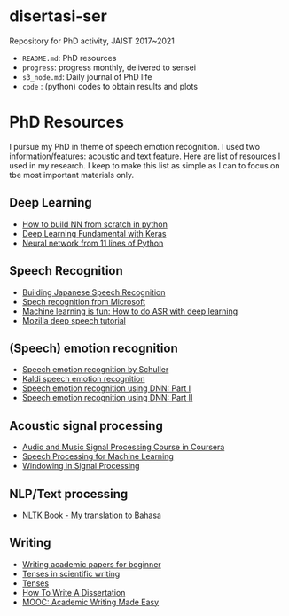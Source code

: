 # disertasi-ser
Repository for PhD activity, JAIST 2017~2021
- `README.md`: PhD resources
- `progress`: progress monthly, delivered to sensei
- `s3_node.md`: Daily journal of PhD life 
- `code` : (python) codes to obtain results and plots

# PhD Resources
I pursue my PhD in theme of speech emotion recognition. I used two information/features: acoustic and text feature. 
Here are list of resources I used in my research. I keep to make this list as simple as I can to focus on tbe most important materials only.

## Deep Learning
- [How to build NN from scratch in python](https://towardsdatascience.com/how-to-build-your-own-neural-network-from-scratch-in-python-68998a08e4f6)
- [Deep Learning Fundamental with Keras](https://courses.edx.org/courses/course-v1:IBM+DL0101EN+3T2018/course/)
- [Neural network from 11 lines of Python](https://iamtrask.github.io/2015/07/12/basic-python-network/)

## Speech Recognition
- [Building Japanese Speech Recognition](https://medium.com/@kouohhashi/speech-recognition-for-japanese-87a6c4fdd714)
- [Spech recognition from Microsoft](https://courses.edx.org/courses/course-v1:Microsoft+DEV287x+1T2019/course/)
- [Machine learning is fun: How to do ASR with deep learning](https://medium.com/@ageitgey/machine-learning-is-fun-part-6-how-to-do-speech-recognition-with-deep-learning-28293c162f7a)
- [Mozilla deep speech tutorial](https://www.youtube.com/watch?v=NtZipf0BxKg)

## (Speech) emotion recognition
- [Speech emotion recognition by Schuller](https://cacm.acm.org/magazines/2018/5/227191-speech-emotion-recognition/fulltext)
- [Kaldi speech emotion recognition](https://gogyzzz.github.io/2017/03/01/emotion-recognition-using-GMMHMM-in-kaldi.html)
- [Speech emotion recognition using DNN: Part I](https://medium.com/@raihanh93/speech-emotion-recognition-using-deep-neural-network-part-i-68edb5921229)
- [Speech emotion recognition using DNN: Part II](https://medium.com/@raihanh93/speech-emotion-recognition-using-deep-neural-network-part-ii-4189273f3e2a)

## Acoustic signal processing
- [Audio and Music Signal Processing Course in Coursera](https://courses.edx.org/courses/course-v1:Microsoft+DEV287x+1T2019/course/)
- [Speech Processing for Machine Learning](https://haythamfayek.com/2016/04/21/speech-processing-for-machine-learning.html)
- [Windowing in Signal Processing](https://flothesof.github.io/FFT-window-properties-frequency-analysis.html)

## NLP/Text processing
- [NLTK Book - My translation to Bahasa](https://bagustris.github.io/nlp-python/)

## Writing
- [Writing academic papers for beginner](https://academic.oup.com/intqhc/article/16/3/191/1814554)
- [Tenses in scientific writing](http://insights.cactusglobal.com/sites/default/files/The%20secret%20to%20using%20tenses%20in%20scientific%20writing.png)
- [Tenses](http://grammar.ccc.commnet.edu/grammar/tenses/simple_present.htm)
- [How To Write A Dissertation](https://www.cs.purdue.edu/homes/dec/essay.dissertation.html)
- [MOOC: Academic Writing Made Easy](https://courses.edx.org/courses/course-v1:TUMx+AWMEx+1T2020/course/)
